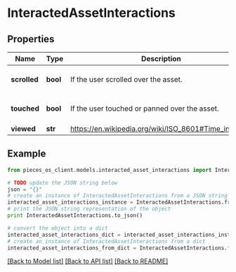 # InteractedAssetInteractions


## Properties
Name | Type | Description | Notes
------------ | ------------- | ------------- | -------------
**scrolled** | **bool** | If the user scrolled over the asset. | [optional] [default to False]
**touched** | **bool** | If the user touched or panned over the asset. | [optional] [default to False]
**viewed** | **str** | https://en.wikipedia.org/wiki/ISO_8601#Time_intervals | 

## Example

```python
from pieces_os_client.models.interacted_asset_interactions import InteractedAssetInteractions

# TODO update the JSON string below
json = "{}"
# create an instance of InteractedAssetInteractions from a JSON string
interacted_asset_interactions_instance = InteractedAssetInteractions.from_json(json)
# print the JSON string representation of the object
print InteractedAssetInteractions.to_json()

# convert the object into a dict
interacted_asset_interactions_dict = interacted_asset_interactions_instance.to_dict()
# create an instance of InteractedAssetInteractions from a dict
interacted_asset_interactions_from_dict = InteractedAssetInteractions.from_dict(interacted_asset_interactions_dict)
```
[[Back to Model list]](../README.md#documentation-for-models) [[Back to API list]](../README.md#documentation-for-api-endpoints) [[Back to README]](../README.md)


